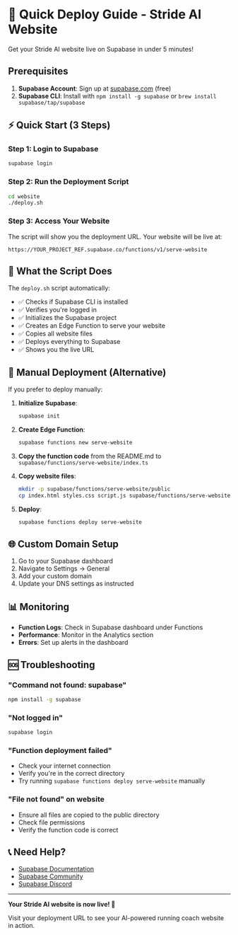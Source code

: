 # 🚀 Quick Deploy Guide - Stride AI Website

Get your Stride AI website live on Supabase in under 5 minutes!

## Prerequisites

1. **Supabase Account**: Sign up at [supabase.com](https://supabase.com) (free)
2. **Supabase CLI**: Install with `npm install -g supabase` or `brew install supabase/tap/supabase`

## ⚡ Quick Start (3 Steps)

### Step 1: Login to Supabase
```bash
supabase login
```

### Step 2: Run the Deployment Script
```bash
cd website
./deploy.sh
```

### Step 3: Access Your Website
The script will show you the deployment URL. Your website will be live at:
```
https://YOUR_PROJECT_REF.supabase.co/functions/v1/serve-website
```

## 🎯 What the Script Does

The `deploy.sh` script automatically:
- ✅ Checks if Supabase CLI is installed
- ✅ Verifies you're logged in
- ✅ Initializes the Supabase project
- ✅ Creates an Edge Function to serve your website
- ✅ Copies all website files
- ✅ Deploys everything to Supabase
- ✅ Shows you the live URL

## 🔧 Manual Deployment (Alternative)

If you prefer to deploy manually:

1. **Initialize Supabase**:
   ```bash
   supabase init
   ```

2. **Create Edge Function**:
   ```bash
   supabase functions new serve-website
   ```

3. **Copy the function code** from the README.md to `supabase/functions/serve-website/index.ts`

4. **Copy website files**:
   ```bash
   mkdir -p supabase/functions/serve-website/public
   cp index.html styles.css script.js supabase/functions/serve-website/public/
   ```

5. **Deploy**:
   ```bash
   supabase functions deploy serve-website
   ```

## 🌐 Custom Domain Setup

1. Go to your Supabase dashboard
2. Navigate to Settings → General
3. Add your custom domain
4. Update your DNS settings as instructed

## 📊 Monitoring

- **Function Logs**: Check in Supabase dashboard under Functions
- **Performance**: Monitor in the Analytics section
- **Errors**: Set up alerts in the dashboard

## 🆘 Troubleshooting

### "Command not found: supabase"
```bash
npm install -g supabase
```

### "Not logged in"
```bash
supabase login
```

### "Function deployment failed"
- Check your internet connection
- Verify you're in the correct directory
- Try running `supabase functions deploy serve-website` manually

### "File not found" on website
- Ensure all files are copied to the public directory
- Check file permissions
- Verify the function code is correct

## 📞 Need Help?

- [Supabase Documentation](https://supabase.com/docs)
- [Supabase Community](https://github.com/supabase/supabase/discussions)
- [Supabase Discord](https://discord.supabase.com)

---

**Your Stride AI website is now live! 🎉**

Visit your deployment URL to see your AI-powered running coach website in action. 